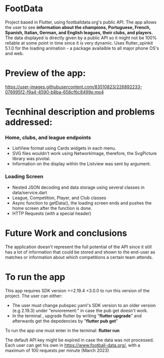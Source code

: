 # FootData
Project based in Flutter, using footballdata.org's public API. The app allows the user to see **information about the champions, Portuguese, French, Spanish, Italian, German, and English leagues, their clubs, and players.** The data displayed is directly given by a public API so it might not be 100% reliable at some point in time since it is very dynamic. Uses flutter_spinkit 5.1.0 for the loading animation - a package availaible to all major phone OS's and web.

# Preview of the app:
https://user-images.githubusercontent.com/83510823/226892233-076995f2-f9a4-4590-b8ba-658cf6c8499e.mp4

# Tecnhinal description and problems addressed:

### Home, clubs, and league endpoints

- ListView format using Cards widgets in each menu.
- SVG files wouldn't work using NetworkImage, therefore, the SvgPicture library was pivotal.
- Information on the display within the Listview was sent by argument.

### Loading Screen 

- Nested JSON decoding and data storage using several classes in data/service.dart
- League, Competition, Player, and Club classes
- Async function to getData(), the loading screen ends and pushes the home screen after the function is done.
- HTTP Requests (with a special header) 

# Future Work and conclusions

The application doesn't represent the full potential of the API since it still has a lot of information that could be stored and shown to the end-user as matches
 or information about which competitions a certain team attends.


# To run the app

 

This app requires SDK version >=2.19.4 <3.0.0 to run this version of the project. The user can either:

- The user must change pubspec.yaml's SDK version to an older version (e.g 2.19.3) under "enviorement:" in case the pub get doesn't work.
- In the terminal , upgrade flutter by writing "**flutter upgrade**" and afterwards get the depedencies by "**flutter pub get**"

To run the app one must enter in the terminal: **flutter run**

The default API key might be expired in case the data was not processed. Each user can get his own in https://www.football-data.org/, with a maximum of 100 requests per minute (March 2023)
